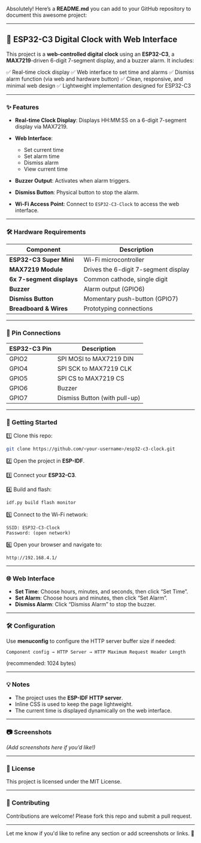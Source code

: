 Absolutely! Here’s a **README.md** you can add to your GitHub repository to document this awesome project:

---

## 📱 ESP32-C3 Digital Clock with Web Interface

This project is a **web-controlled digital clock** using an **ESP32-C3**, a **MAX7219**-driven 6-digit 7-segment display, and a buzzer alarm. It includes:

✅ Real-time clock display
✅ Web interface to set time and alarms
✅ Dismiss alarm function (via web and hardware button)
✅ Clean, responsive, and minimal web design
✅ Lightweight implementation designed for ESP32-C3

---

### ✨ Features

* **Real-time Clock Display**: Displays HH\:MM\:SS on a 6-digit 7-segment display via MAX7219.
* **Web Interface**:

  * Set current time
  * Set alarm time
  * Dismiss alarm
  * View current time
* **Buzzer Output**: Activates when alarm triggers.
* **Dismiss Button**: Physical button to stop the alarm.
* **Wi-Fi Access Point**: Connect to `ESP32-C3-Clock` to access the web interface.

---

### 🛠️ Hardware Requirements

| Component                 | Description                          |
| ------------------------- | ------------------------------------ |
| **ESP32-C3 Super Mini**   | Wi-Fi microcontroller                |
| **MAX7219 Module**        | Drives the 6-digit 7-segment display |
| **6x 7-segment displays** | Common cathode, single digit         |
| **Buzzer**                | Alarm output (GPIO6)                 |
| **Dismiss Button**        | Momentary push-button (GPIO7)        |
| **Breadboard & Wires**    | Prototyping connections              |

---

### 📌 Pin Connections

| ESP32-C3 Pin | Description                   |
| ------------ | ----------------------------- |
| GPIO2        | SPI MOSI to MAX7219 DIN       |
| GPIO4        | SPI SCK to MAX7219 CLK        |
| GPIO5        | SPI CS to MAX7219 CS          |
| GPIO6        | Buzzer                        |
| GPIO7        | Dismiss Button (with pull-up) |

---

### 🚀 Getting Started

1️⃣ Clone this repo:

```bash
git clone https://github.com/<your-username>/esp32-c3-clock.git
```

2️⃣ Open the project in **ESP-IDF**.

3️⃣ Connect your **ESP32-C3**.

4️⃣ Build and flash:

```bash
idf.py build flash monitor
```

5️⃣ Connect to the Wi-Fi network:

```
SSID: ESP32-C3-Clock
Password: (open network)
```

6️⃣ Open your browser and navigate to:

```
http://192.168.4.1/
```

---

### 🌐 Web Interface

* **Set Time**: Choose hours, minutes, and seconds, then click “Set Time”.
* **Set Alarm**: Choose hours and minutes, then click “Set Alarm”.
* **Dismiss Alarm**: Click “Dismiss Alarm” to stop the buzzer.

---

### 🛠️ Configuration

Use **menuconfig** to configure the HTTP server buffer size if needed:

```
Component config → HTTP Server → HTTP Maximum Request Header Length
```

(recommended: 1024 bytes)

---

### 💡 Notes

* The project uses the **ESP-IDF HTTP server**.
* Inline CSS is used to keep the page lightweight.
* The current time is displayed dynamically on the web interface.

---

### 📷 Screenshots

*(Add screenshots here if you’d like!)*

---

### 📝 License

This project is licensed under the MIT License.

---

### 🤝 Contributing

Contributions are welcome! Please fork this repo and submit a pull request.

---

Let me know if you'd like to refine any section or add screenshots or links. 🚀
